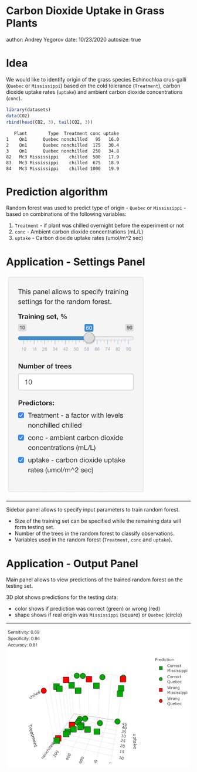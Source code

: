 Carbon Dioxide Uptake in Grass Plants
========================================================
author: Andrey Yegorov
date: 10/23/2020
autosize: true

Idea
========================================================

We would like to identify origin of the grass species Echinochloa crus-galli 
(`Quebec` or `Mississippi`)
based on the cold tolerance (`Treatment`), carbon dioxide uptake rates (`uptake`) 
and ambient carbon dioxide concentrations (`conc`).

```r
library(datasets)
data(CO2)
rbind(head(CO2, 3), tail(CO2, 3))
```

```
   Plant        Type  Treatment conc uptake
1    Qn1      Quebec nonchilled   95   16.0
2    Qn1      Quebec nonchilled  175   30.4
3    Qn1      Quebec nonchilled  250   34.8
82   Mc3 Mississippi    chilled  500   17.9
83   Mc3 Mississippi    chilled  675   18.9
84   Mc3 Mississippi    chilled 1000   19.9
```

Prediction algorithm
========================================================

Random forest was used to predict type of origin - `Quebec` or `Mississippi` - 
based on combinations of the following variables:
 1. `Treatment` - if plant was chilled overnight before the experiment or not
 2. `conc` - Ambient carbon dioxide concentrations (mL/L)
 3. `uptake` - Carbon dioxide uptake rates (umol/m^2 sec)

Application - Settings Panel
========================================================

![plot of chunk unnamed-chunk-2](./app_input.png)

***

Sidebar panel allows to specify input parameters to train random forest.
 - Size of the training set can be specified while the remaining data will form 
testing set.
 - Number of the trees in the random forest to classify observations.
 - Variables used in the random forest (`Treatment`, 
`conc` and `uptake`).

Application - Output Panel
========================================================

Main panel allows to view predictions of the trained random forest on the 
testing set.  

3D plot shows predictions for the testing data:
 - color shows if prediction was correct (green) or wrong (red)
 - shape shows if real origin was `Mississippi` (square) or `Quebec` (circle)

***

![plot of chunk unnamed-chunk-3](./app_output.png)
